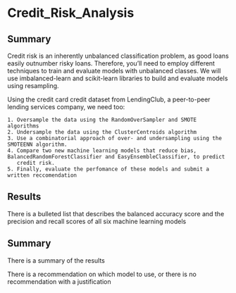 # Credit_Risk_Analysis

## Summary

  Credit risk is an inherently unbalanced classification problem, as good loans easily outnumber risky loans. Therefore, you’ll
  need to employ different techniques to train and evaluate models with unbalanced classes. We will use imbalanced-learn and 
  scikit-learn libraries to build and evaluate models using resampling.

  Using the credit card credit dataset from LendingClub, a peer-to-peer lending services company, we need too:
  
    1. Oversample the data using the RandomOverSampler and SMOTE algorithms
    2. Undersample the data using the ClusterCentroids algorithm
    3. Use a combinatorial approach of over- and undersampling using the SMOTEENN algorithm.
    4. Compare two new machine learning models that reduce bias, BalancedRandomForestClassifier and EasyEnsembleClassifier, to predict
       credit risk.
    5. Finally, evaluate the perfomance of these models and submit a written reccomendation
  
## Results

  There is a bulleted list that describes the balanced accuracy score and the precision and recall scores of all six machine learning models 

## Summary

  There is a summary of the results
  
  There is a recommendation on which model to use, or there is no recommendation with a justification
